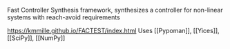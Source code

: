 Fast Controller Synthesis framework, synthesizes a controller for non-linear systems with reach-avoid requirements

https://kmmille.github.io/FACTEST/index.html
Uses [[Pypoman]], [[Yices]], [[SciPy]], [[NumPy]]